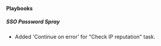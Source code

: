
#### Playbooks

##### SSO Password Spray

- Added 'Continue on error' for "Check IP reputation" task.
